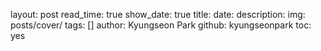 layout: post
read_time: true
show_date: true
title: 
date: 
description: 
img: posts/cover/
tags: []
author: Kyungseon Park
github: kyungseonpark
toc: yes